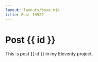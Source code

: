 ```yaml
---
layout: layouts/base.njk
title: Post 10522
---
```


# Post {{ id }}

This is post {{ id }} in my Eleventy project.
